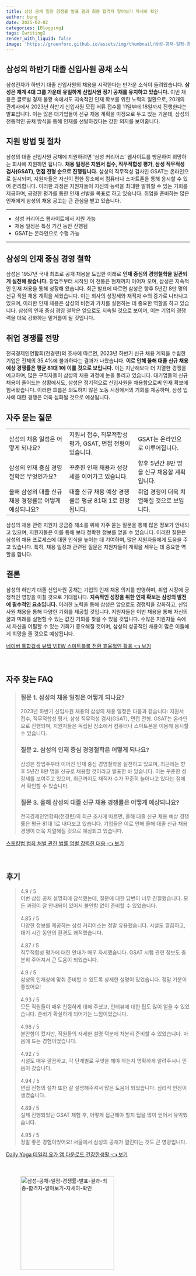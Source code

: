 ```yaml
---
title: 삼성 공채 일정 경쟁률 발표 결과 최종 합격자 알아보기 자세히 확인
author: bing
date: 2025-02-02
categories: [Blogging]
tags: [writing]
render_with_liquid: false
image: 'https://greenforu.github.io/assets/img/thumbnail/삼성-공채-일정-경쟁률-발표-결과-최종-합격자-알아보기-자세히-확인.webp'
---
```



<h2 id='신입사원 공채 소식'>삼성의 하반기 대졸 신입사원 공채 소식</h2>

<p>삼성전자가 하반기 대졸 신입사원의 채용을 시작한다는 반가운 소식이 들려왔습니다. <b>삼성은 재계 4대 그룹 가운데 유일하게 신입사원 정기 공채를 유지하고 있습니다.</b> 이번 채용은 글로벌 경제 불황 속에서도 지속적인 인재 확보를 위한 노력의 일환으로, 20개의 관계사에서 2023년 하반기 신입사원 모집 서류 접수를 11일부터 18일까지 진행한다는 발표입니다. 이는 많은 대기업들이 신규 채용 계획을 미정으로 두고 있는 가운데, 삼성의 전통적인 공채 방식을 통해 인재를 선발하겠다는 강한 의지를 보여줍니다.</p>

<h2 id='지원 방법 및 절차'>지원 방법 및 절차</h2>

<p>삼성의 대졸 신입사원 공채에 지원하려면 '삼성 커리어스' 웹사이트를 방문하여 희망하는 회사에 지원하면 됩니다. <b>채용 일정은 지원서 접수, 직무적합성 평가, 삼성 직무적성 검사(GSAT), 면접 전형 순으로 진행됩니다.</b> 삼성의 직무적성 검사인 GSAT는 온라인으로 실시되며, 지원자들은 자신이 편한 장소에서 컴퓨터나 스마트폰을 통해 응시할 수 있어 편리합니다. 이러한 과정은 지원자들이 자신의 능력을 최대한 발휘할 수 있는 기회를 제공하며, 공정한 평가를 통한 인재 선발을 목표로 하고 있습니다. 취업을 준비하는 많은 인재에게 삼성의 채용 공고는 큰 관심을 받고 있습니다.</p>

<hr />

<ul>
    <li>삼성 커리어스 웹사이트에서 지원 가능</li>
    <li>채용 일정은 특정 기간 동안 진행됨</li>
    <li>GSAT는 온라인으로 수행 가능</li>
</ul>

<hr />

<h2 id='인재 경영 철학'>삼성의 인재 중심 경영 철학</h2>

<p>삼성은 1957년 국내 최초로 공개 채용을 도입한 이래로 <b>인재 중심의 경영철학을 일관되게 실천해 왔습니다.</b> 창업주부터 시작된 이 전통은 현재까지 이어져 오며, 삼성은 지속적인 인재 채용을 통해 성장해 왔습니다. 최근 발표에 따르면 삼성은 향후 5년간 8만 명의 신규 직원 채용 계획을 세웠습니다. 이는 회사의 성장세와 재직자 수의 증가로 나타나고 있으며, 이러한 인재 채용은 삼성의 비전과 가치를 실현하는 데 중요한 역할을 하고 있습니다. 삼성의 인재 중심 경영 철학은 앞으로도 지속될 것으로 보이며, 이는 기업의 경쟁력을 더욱 강화하는 밑거름이 될 것입니다.</p>

<h2 id='취업 경쟁률 전망'>취업 경쟁률 전망</h2>

<p>전국경제인연합회(전경련)의 조사에 따르면, 2023년 하반기 신규 채용 계획을 수립한 기업은 전체의 35.4%에 불과하다는 결과가 나왔습니다. <b>이로 인해 올해 대졸 신규 채용 예상 경쟁률은 평균 81대 1에 이를 것으로 보입니다.</b> 이는 지난해보다 더 치열한 경쟁을 예고하며, 많은 구직자들이 삼성의 채용 과정에 눈을 돌리고 있습니다. 대기업들의 신규 채용이 줄어드는 상황에서도, 삼성은 정기적으로 신입사원을 채용함으로써 인재 확보에 힘써왔습니다. 이러한 흐름은 의도하지 않은 노동 시장에서의 기회를 제공하며, 삼성 입사에 대한 경쟁은 더욱 심화될 것으로 예상됩니다.</p>

<h2 id='자주 묻는 질문'>자주 묻는 질문</h2>

<table>
    <tr>
        <td>삼성의 채용 일정은 어떻게 되나요?</td>
        <td>지원서 접수, 직무적합성 평가, GSAT, 면접 전형이 있습니다.</td>
        <td>GSAT는 온라인으로 이루어집니다.</td>
    </tr>
    <tr>
        <td>삼성의 인재 중심 경영철학은 무엇인가요?</td>
        <td>꾸준한 인재 채용과 성장세를 이어가고 있습니다.</td>
        <td>향후 5년간 8만 명을 신규 채용할 계획입니다.</td>
    </tr>
    <tr>
        <td>올해 삼성의 대졸 신규 채용 경쟁률은 어떻게 예상되나요?</td>
        <td>대졸 신규 채용 예상 경쟁률은 평균 81대 1로 전망됩니다.</td>
        <td>취업 경쟁이 더욱 치열해질 것으로 보입니다.</td>
    </tr>
</table>

<p>삼성의 채용 관련 지원자 궁금증 해소를 위해 자주 묻는 질문을 통해 많은 정보가 안내되고 있으며, 지원자들은 이를 통해 보다 정확한 정보를 얻을 수 있습니다. 이러한 질문은 삼성의 채용 프로세스에 대한 인식을 높이는 데 기여하며, 많은 지원자들에게 도움을 주고 있습니다. 특히, 채용 일정과 관련된 질문은 지원자들이 계획을 세우는 데 중요한 역할을 합니다.</p>

<h2 id='결론'>결론</h2>

<p>삼성의 하반기 대졸 신입사원 공채는 기업의 인재 채용 의지를 반영하며, 취업 시장에 긍정적인 영향을 미칠 것으로 기대됩니다. <b>지속적인 성장을 위한 인재 확보는 삼성의 발전에 필수적인 요소입니다.</b> 이러한 노력을 통해 삼성은 앞으로도 경쟁력을 강화하고, 신입사원 채용을 통해 다양한 기회를 제공할 것입니다. 지원자들은 이번 채용을 통해 자신의 꿈과 미래를 실현할 수 있는 값진 기회를 찾을 수 있을 것입니다. 수많은 지원자들 속에서 자신을 어필할 수 있는 기회가 중요해질 것이며, 삼성의 성공적인 채용이 많은 이들에게 희망을 줄 것으로 예상됩니다.</p>


<p><a class="click-button" title="네이버 통합검색 뷰탭 VIEW 스마트블록 전환 효율적인 활용" href="https://greenforu.github.io/posts/%EB%84%A4%EC%9D%B4%EB%B2%84-%ED%86%B5%ED%95%A9%EA%B2%80%EC%83%89-%EB%B7%B0%ED%83%AD-VIEW-%EC%8A%A4%EB%A7%88%ED%8A%B8%EB%B8%94%EB%A1%9D-%EC%A0%84%ED%99%98-%ED%9A%A8%EC%9C%A8%EC%A0%81%EC%9D%B8-%ED%99%9C%EC%9A%A9/" rel="dofollow">네이버 통합검색 뷰탭 VIEW 스마트블록 전환 효율적인 활용 👈 보기</a></p><br>
<h2 id='자주_찾는_FAQ'>자주 찾는 FAQ</h2>
<div itemscope="" itemtype="https://schema.org/FAQPage"> 
<blockquote> 
<div itemscope="" itemprop="mainEntity" itemtype="https://schema.org/Question"> 
<h3 itemprop="name">질문 1. 삼성의 채용 일정은 어떻게 되나요?</h3> 
<div itemscope="" itemprop="acceptedAnswer" itemtype="https://schema.org/Answer"> 
<span itemprop="text"> 
<p>2023년 하반기 신입사원 채용의 삼성의 채용 일정은 다음과 같습니다: 지원서 접수, 직무적합성 평가, 삼성 직무적성 검사(GSAT), 면접 전형. GSAT는 온라인으로 진행되며, 지원자들은 독립된 장소에서 컴퓨터나 스마트폰을 이용해 응시할 수 있습니다.</p> 
</span> 
</div> 
</div> 

<div itemscope="" itemprop="mainEntity" itemtype="https://schema.org/Question"> 
<h3 itemprop="name">질문 2. 삼성의 인재 중심 경영철학은 어떻게 되나요?</h3> 
<div itemscope="" itemprop="acceptedAnswer" itemtype="https://schema.org/Answer"> 
<span itemprop="text"> 
<p>삼성은 창업주부터 이어진 인재 중심 경영철학을 실천하고 있으며, 최근에는 향후 5년간 8만 명을 신규로 채용할 것이라고 발표한 바 있습니다. 이는 꾸준한 성장세를 보여주고 있으며, 최근까지도 재직자 수가 꾸준히 늘어나고 있다는 점에서 확인할 수 있습니다.</p> 
</span> 
</div> 
</div> 

<div itemscope="" itemprop="mainEntity" itemtype="https://schema.org/Question"> 
<h3 itemprop="name">질문 3. 올해 삼성의 대졸 신규 채용 경쟁률은 어떻게 예상되나요?</h3> 
<div itemscope="" itemprop="acceptedAnswer" itemtype="https://schema.org/Answer"> 
<span itemprop="text"> 
<p>전국경제인연합회(전경련)의 최근 조사에 따르면, 올해 대졸 신규 채용 예상 경쟁률은 평균 81대 1로 내다보고 있습니다. 기업들은 이로 인해 올해 대졸 신규 채용 경쟁이 더욱 치열해질 것으로 예상되고 있습니다.</p> 
</span> 
</div> 
</div> 
</blockquote> 
</div>
<p><a class="click-button" title="스토킹범 범죄 처벌 관한 법률 엄벌 강력한 대응" href="https://greenforu.github.io/posts/%EC%8A%A4%ED%86%A0%ED%82%B9%EB%B2%94-%EB%B2%94%EC%A3%84-%EC%B2%98%EB%B2%8C-%EA%B4%80%ED%95%9C-%EB%B2%95%EB%A5%A0-%EC%97%84%EB%B2%8C-%EA%B0%95%EB%A0%A5%ED%95%9C-%EB%8C%80%EC%9D%91/" rel="dofollow">스토킹범 범죄 처벌 관한 법률 엄벌 강력한 대응 👈 보기</a></p><br>
<h2 id='후기'>후기</h2>
<div itemscope itemtype="https://schema.org/Product">
  <blockquote>
  <div itemprop="review" itemscope itemtype="https://schema.org/Review">
      <div itemprop="reviewRating" itemscope itemtype="https://schema.org/Rating"> <span itemprop="ratingValue">4.9</span> / <span itemprop="bestRating">5</span> </div>
      <span itemprop="reviewBody">이번 삼성 공채 설명회에 참석했는데, 질문에 대한 답변이 너무 친절했습니다. 모든 과정이 잘 안내되어 있어서 불안함 없이 준비할 수 있었습니다.</span>
  </div>
  <br>
  <div itemprop="review" itemscope itemtype="https://schema.org/Review">
      <div itemprop="reviewRating" itemscope itemtype="https://schema.org/Rating"> <span itemprop="ratingValue">4.85</span> / <span itemprop="bestRating">5</span> </div>
      <span itemprop="reviewBody">다양한 정보를 제공하는 삼성 커리어스는 정말 유용했습니다. 시설도 깔끔하고, 대기 시간 동안의 환경도 쾌적했습니다.</span>
  </div>
  <br>
  <div itemprop="review" itemscope itemtype="https://schema.org/Review">
      <div itemprop="reviewRating" itemscope itemtype="https://schema.org/Rating"> <span itemprop="ratingValue">4.87</span> / <span itemprop="bestRating">5</span> </div>
      <span itemprop="reviewBody">직무적합성 평가에 대한 안내가 매우 자세했습니다. GSAT 시험 관련 정보도 충분히 주어져서 큰 도움이 되었습니다.</span>
  </div>
  <br>
  <div itemprop="review" itemscope itemtype="https://schema.org/Review">
      <div itemprop="reviewRating" itemscope itemtype="https://schema.org/Rating"> <span itemprop="ratingValue">4.9</span> / <span itemprop="bestRating">5</span> </div>
      <span itemprop="reviewBody">삼성의 인재상에 맞춰 준비할 수 있도록 상세한 설명이 있었습니다. 정말 기분이 좋았어요!</span>
  </div>
  <br>
  <div itemprop="review" itemscope itemtype="https://schema.org/Review">
      <div itemprop="reviewRating" itemscope itemtype="https://schema.org/Rating"> <span itemprop="ratingValue">4.93</span> / <span itemprop="bestRating">5</span> </div>
      <span itemprop="reviewBody">모든 직원들이 매우 친절하게 대해 주셨고, 인터뷰에 대한 팁도 많이 얻을 수 있었습니다. 준비가 확실하게 되어가는 느낌이었습니다.</span>
  </div>
  <br>
  <div itemprop="review" itemscope itemtype="https://schema.org/Review">
      <div itemprop="reviewRating" itemscope itemtype="https://schema.org/Rating"> <span itemprop="ratingValue">4.98</span> / <span itemprop="bestRating">5</span> </div>
      <span itemprop="reviewBody">불안함이 컸지만, 직원들의 자세한 설명 덕분에 차분히 준비할 수 있었습니다. 마음에 드는 경험이었습니다.</span>
  </div>
  <br>
  <div itemprop="review" itemscope itemtype="https://schema.org/Review">
      <div itemprop="reviewRating" itemscope itemtype="https://schema.org/Rating"> <span itemprop="ratingValue">4.92</span> / <span itemprop="bestRating">5</span> </div>
      <span itemprop="reviewBody">시설도 매우 깔끔하고, 각 단계별로 무엇을 해야 하는지 명확하게 알려주시니 믿음이 갔습니다.</span>
  </div>
  <br>
  <div itemprop="review" itemscope itemtype="https://schema.org/Review">
      <div itemprop="reviewRating" itemscope itemtype="https://schema.org/Rating"> <span itemprop="ratingValue">4.94</span> / <span itemprop="bestRating">5</span> </div>
      <span itemprop="reviewBody">면접 전형의 절차 또한 잘 설명해주셔서 많은 도움이 되었습니다. 심리적 안정이 생겼습니다.</span>
  </div>
  <br>
  <div itemprop="review" itemscope itemtype="https://schema.org/Review">
      <div itemprop="reviewRating" itemscope itemtype="https://schema.org/Rating"> <span itemprop="ratingValue">4.89</span> / <span itemprop="bestRating">5</span> </div>
      <span itemprop="reviewBody">실제 진행되었던 GSAT 체험 후, 어떻게 접근해야 할지 팁을 많이 얻어서 유익했습니다.</span>
  </div>
  <br>
  <div itemprop="review" itemscope itemtype="https://schema.org/Review">
      <div itemprop="reviewRating" itemscope itemtype="https://schema.org/Rating"> <span itemprop="ratingValue">4.95</span> / <span itemprop="bestRating">5</span> </div>
      <span itemprop="reviewBody">정말 좋은 경험이었어요! 서울에서 삼성의 공채가 열린다는 것도 큰 영광입니다.</span>
  </div>
  </blockquote>
</div>
<p><a class="click-button" title="Daily Yoga 데일리 요가 앱 다운로드 건강한생활" href="https://greenforu.github.io/posts/Daily-Yoga-%EB%8D%B0%EC%9D%BC%EB%A6%AC-%EC%9A%94%EA%B0%80-%EC%95%B1-%EB%8B%A4%EC%9A%B4%EB%A1%9C%EB%93%9C-%EA%B1%B4%EA%B0%95%ED%95%9C%EC%83%9D%ED%99%9C/" rel="dofollow">Daily Yoga 데일리 요가 앱 다운로드 건강한생활 👈 보기</a></p><br>
<figure class="image"><img src="https://greenforu.github.io/assets/img/thumbnail/삼성-공채-일정-경쟁률-발표-결과-최종-합격자-알아보기-자세히-확인.webp" alt="삼성-공채-일정-경쟁률-발표-결과-최종-합격자-알아보기-자세히-확인" width="256" height="256"></figure>
